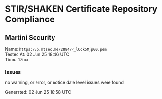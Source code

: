 # STIR/SHAKEN Certificate Repository Compliance

## Martini Security

Name: `https://p.mtsec.me/2884/P_lCck5MjpG0.pem`\
Tested At: 02 Jun 25 18:46 UTC\
Time: 47ms

### Issues

no warning, or error, or notice date level issues were found

Generated: 02 Jun 25 18:58 UTC
